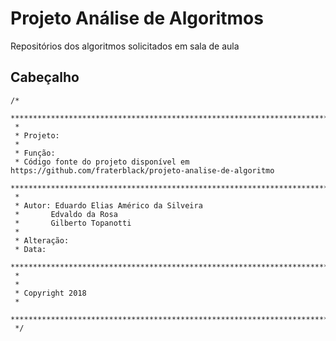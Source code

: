 # Projeto Análise de Algoritmos
Repositórios dos algoritmos solicitados em sala de aula
## Cabeçalho
```
/*
 *************************************************************************
 *
 * Projeto: 
 *
 * Função: 
 * Código fonte do projeto disponível em https://github.com/fraterblack/projeto-analise-de-algoritmo
 *************************************************************************
 *
 * Autor: Eduardo Elias Américo da Silveira
 * 		 Edvaldo da Rosa
 * 		 Gilberto Topanotti
 *
 * Alteração:
 * Data: 
 *************************************************************************
 *
 *
 * Copyright 2018
 *
 *************************************************************************
 */
 ```

